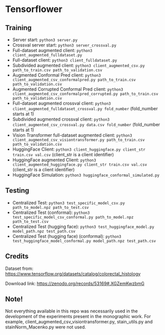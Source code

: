 # Tensorflower

## Training
- Server start: ``` python3 server.py ```
- Crossval server start: ``` python3 server_crossval.py ```
- Full-dataset augmented client: ``` python3 client_augmented_fulldataset.py ```
- Full-dataset client: ``` python3 client_fulldataset.py ```
- Subdivided augmented client: ``` python3 client_augmented_csv.py path_to_train.csv path_to_validation.csv ```
- Augmented Conformal Pred client: ``` python3 client_augmented_csv_conformalpred.py path_to_train.csv path_to_validation.csv ```
- Augmented Corrupted Conformal Pred client: ``` python3 client_augmented_csv_conformalpred_corrupted.py path_to_train.csv path_to_validation.csv ```
- Full-dataset augmented crossval client: ``` python3 client_augmented_fulldataset_crossval.py fold_number ``` (fold_number starts at 1)
- Subdivided augmented crossval client: ``` python3 client_augmented_csv_crossval.py data.csv fold_number ``` (fold_number starts at 1)
- Vision Transformer full-dataset augmented client: ``` python3 client_augmented_csv_visiontransformer.py path_to_train.csv path_to_validation.csv ```
- HuggingFace Client:  ``` python3 client_huggingface.py client_str train.csv val.csv ``` (client_str is a client identifier)
- HuggingFace augmented Client:  ``` python3 client_augmented_huggingface.py client_str train.csv val.csv ``` (client_str is a client identifier)
- HuggingFace Simulation: ``` python3 huggingface_conformal_simulated.py ```

## Testing
- Centralized Test: ``` python3 test_specific_model_csv.py path_to_model.npz path_to_test.csv ```
- Centralized Test (conformal): ``` python3 test_specific_model_csv_conformal.py path_to_model.npz path_to_test.csv ```
- Centralized Test (hugging face): ``` python3 test_huggingface_model.py model_path.npz test_path.csv ```
- Centralized Test (hugging face) (conformal): ``` python3 test_huggingface_model_conformal.py model_path.npz test_path.csv ```

## Credits
Dataset from: https://www.tensorflow.org/datasets/catalog/colorectal_histology

Download link: https://zenodo.org/records/53169#.XGZemKwzbmG

## Note!
Not everything available in this repo was necessarily used in the development of the experiments present in the monographic work. For example, client_augmented_csv_visiontransformer.py, stain_utils.py and stainNorm_Macenko.py were not used. 
